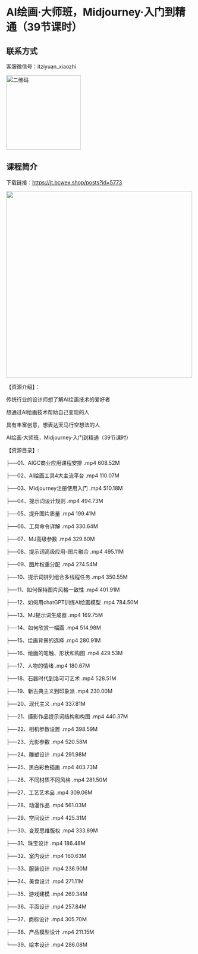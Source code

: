 # AI绘画·大师班，Midjourney·入门到精通（39节课时）

## 联系方式

客服微信号：itziyuan_xiaozhi

<img src="https://ziyuanyun.oss-cn-guangzhou.aliyuncs.com/common/20240614073449/666b82192834a.jpg" width="200" height="200" alt="二维码">

## 课程简介

下载链接：https://it.bcwex.shop/posts?id=5773

<img src="https://ziyuanyun.oss-cn-guangzhou.aliyuncs.com/yun/20241201165023/674c234f2ff8d.jpg" width="500" alt="">

  【资源介绍】：

 传统行业的设计师想了解AI绘画技术的爱好者

 想通过AI绘画技术帮助自己变现的人

 具有丰富创意，想表达天马行空想法的人

 AI绘画·大师班，Midjourney·入门到精通（39节课时）



 【资源目录】:

 ├──01、AIGC商业应用课程安排 .mp4 608.52M

 ├──02、AI绘画工具4大主流平台 .mp4 110.07M

 ├──03、Midjourney注册使用入门 .mp4 510.18M

 ├──04、提示词设计规则 .mp4 494.73M

 ├──05、提升图片质量 .mp4 199.41M

 ├──06、工具命令详解 .mp4 330.64M

 ├──07、MJ高级参数 .mp4 329.80M

 ├──08、提示词高级应用-图片融合 .mp4 495.11M

 ├──09、图片权重分配 .mp4 274.54M

 ├──10、提示词排列组合多线程任务 .mp4 350.55M

 ├──11、如何保持图片风格一致性 .mp4 401.91M

 ├──12、如何用chatGPT训练AI绘画模型 .mp4 784.50M

 ├──13、MJ提示词生成器 .mp4 169.75M

 ├──14、如何欣赏一幅画 .mp4 514.98M

 ├──15、绘画背景的选择 .mp4 280.91M

 ├──16、绘画的笔触、形状和构图 .mp4 429.53M

 ├──17、人物的情绪 .mp4 180.67M

 ├──18、石器时代到洛可可艺术 .mp4 528.51M

 ├──19、新古典主义到印象派 .mp4 230.00M

 ├──20、现代主义 .mp4 337.81M

 ├──21、摄影作品提示词结构和构图 .mp4 440.37M

 ├──22、相机参数设置 .mp4 398.59M

 ├──23、光影参数 .mp4 520.58M

 ├──24、雕塑设计 .mp4 291.98M

 ├──25、黑白彩色插画 .mp4 403.73M

 ├──26、不同材质不同风格 .mp4 281.50M

 ├──27、工艺艺术品 .mp4 309.06M

 ├──28、动漫作品 .mp4 561.03M

 ├──29、空间设计 .mp4 425.31M

 ├──30、变现思维版权 .mp4 333.89M

 ├──31、珠宝设计 .mp4 186.48M

 ├──32、室内设计 .mp4 160.63M

 ├──33、服装设计 .mp4 236.90M

 ├──34、美食设计 .mp4 271.11M

 ├──35、游戏建模 .mp4 269.34M

 ├──36、平面设计 .mp4 257.84M

 ├──37、商标设计 .mp4 305.70M

 ├──38、产品模型设计 .mp4 211.15M

 └──39、绘本设计 .mp4 286.08M

  